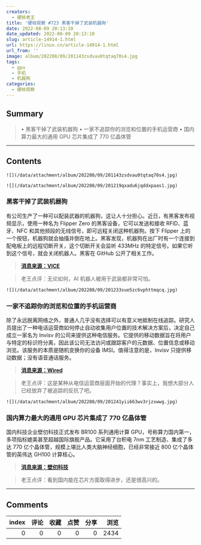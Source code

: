 ```yaml
---
creators:
  - 硬核老王
title: '硬核观察 #723 黑客干掉了武装机器狗'
date: 2022-08-09 20:13:10
date_updated: 2022-08-09 20:13:10
slug: article-14914-1.html
url: https://linux.cn/article-14914-1.html
url_from: ''
image: album/202208/09/201143zsdvau0tqtaq70s4.jpg
tags:
  - gpu
  - 手机
  - 机器狗
categories:
  - 硬核观察
---
```


## Summary

> • 黑客干掉了武装机器狗 • 一家不追踪你的浏览和位置的手机运营商 • 国内算力最大的通用 GPU 芯片集成了 770 亿晶体管

***

<!-- more -->

## Contents

`![](/data/attachment/album/202208/09/201143zsdvau0tqtaq70s4.jpg)`

`![](/data/attachment/album/202208/09/201219qxadu6jqddxpaas1.jpg)`

### 黑客干掉了武装机器狗

有公司生产了一种可以配装武器的机器狗，这让人十分担心。近日，有黑客发布视频显示，使用一种名为 Flipper Zero 的黑客设备，它可以发送和接收 RFID、蓝牙、NFC 和其他频段的无线信号，即可远程关闭这种机器狗。按下 Flipper 上的一个按钮，机器狗就会抽搐并倒在地上。黑客发现，机器狗在出厂时有一个连接到配电板上的远程切断开关，这个切断开关会监听 433MHz 的特定信号。如果它听到这个信号，就会关闭机器人。黑客在 GitHub 公开了相关工作。

> 
> **[消息来源：VICE](https://www.vice.com/en/article/akeexk/hacker-finds-kill-switch-for-submachine-gun-wielding-robot-dog)**
> 
> 
> 

> 
> 老王点评：无论如何，AI 机器人被用于武装都非常可怕。
> 
> 
> 

`![](/data/attachment/album/202208/09/201233sue5zc6vphttmqcq.jpg)`

### 一家不追踪你的浏览和位置的手机运营商

除了永远脱离网络之外，普通人几乎没有选择可以有意义地抵制在线追踪。研究人员提出了一种电话运营商如何停止自动收集用户位置的技术解决方案后，决定自己成立一家名为 Invisv 的公司来提供这种电信服务。它提供的移动数据旨在将用户与特定的标识符分离，因此该公司无法访问或跟踪客户的元数据、位置信息或移动浏览。该服务的本质是随机变换你的设备 IMSI。值得注意的是，Invisv 只提供移动数据；没有语音通话服务。

> 
> **[消息来源：Wired](https://www.wired.com/story/pretty-good-phone-privacy-android/)**
> 
> 
> 

> 
> 老王点评：这是某种从电信运营商层面开始的代理？事实上，我想大部分人已经放弃了被追踪的反抗了吧。
> 
> 
> 

`![](/data/attachment/album/202208/09/201241yii663wv3rjzxwwg.jpg)`

### 国内算力最大的通用 GPU 芯片集成了 770 亿晶体管

国内科技企业壁仞科技正式发布 BR100 系列通用计算 GPU，号称算力国内第一，多项指标媲美甚至超越国际旗舰产品。它采用了台积电 7nm 工艺制造、集成了多达 770 亿个晶体管，规模上堪比人类大脑神经细胞，已经非常接近 800 亿个晶体管的英伟达 GH100 计算核心。

> 
> **[消息来源：壁仞科技](https://www.birentech.com/)**
> 
> 
> 

> 
> 老王点评：看到国内能在芯片方面取得进步，还是很高兴的。
> 
> 
>

***

## Comments


|   index |   评论 |   收藏 |   点赞 |   分享 |   浏览 |
|--------:|-------:|-------:|-------:|-------:|-------:|
|       0 |      0 |      0 |      0 |      0 |   2434 |
